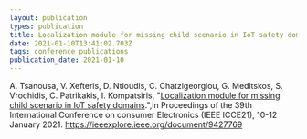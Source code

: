 ```yaml
---
layout: publication
types: publication
title: Localization module for missing child scenario in IoT safety domains
date: 2021-01-10T13:41:02.703Z
tags: conference_publications
publication_date: 2021-01-10
---
```

A. Tsanousa, V. Xefteris, D. Ntioudis, C. Chatzigeorgiou, G. Meditskos, S. Vrochidis, C. Patrikakis, I. Kompatsiris, "[Localization module for missing child scenario in IoT safety domains](https://zenodo.org/record/4319809#.YCEtQsBS9PY).",in Proceedings of the 39th International Conference on consumer Electronics (IEEE ICCE21), 10-12 January 2021. <https://ieeexplore.ieee.org/document/9427769>